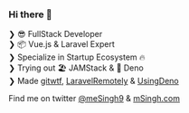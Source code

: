 ### Hi there 👋

❯ 😎 FullStack Developer<br>
❯ 📦 Vue.js & Laravel Expert<br>
❯ Specialize in Startup Ecosystem 🔥<br>
❯ Trying out 🏖 JAMStack & 🦕 Deno<br>
❯ Made [gitwtf](https://git.wtf), [LaravelRemotely](https://www.laravelremotely.com) & [UsingDeno](https://www.usingdeno.com)

Find me on twitter [@meSingh9](https://twitter.com/meSingh9) & [mSingh.com](https://www.msingh.com)
